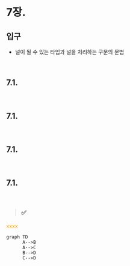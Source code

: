 # 7장.  

## 입구
- 널이 될 수 있는 타입과 널을 처리하는 구문의 문법

<br/>


## 7.1.

<br/>


## 7.1.

<br/>


## 7.1.

<br/>


## 7.1.

<br/>





> ### ✅


<span style="color:orange">xxxx</span>


```mermaid
graph TD
      A-->B
      A-->C
      B-->D
      C-->D
```

<br/>
<br/>
<br/>
<br/>
<br/>
<br/>
<br/>
<br/>
<br/>